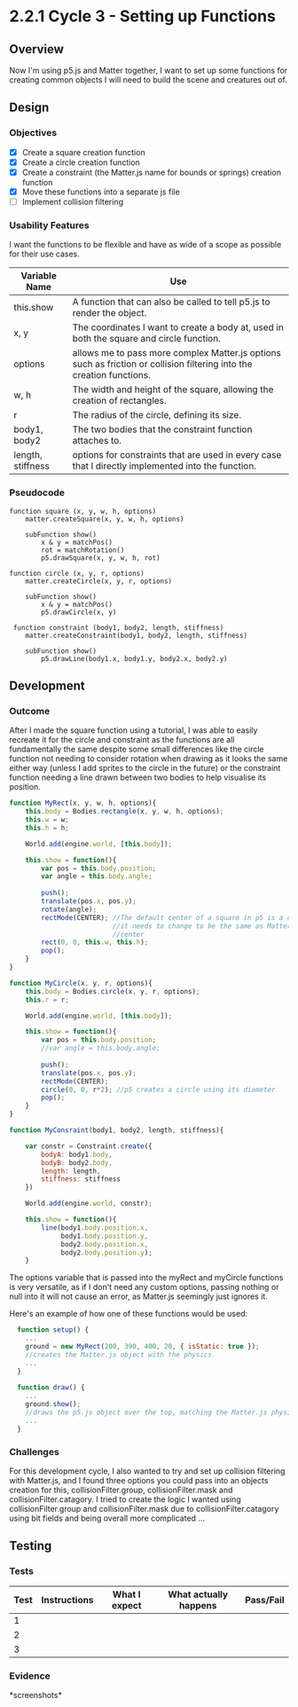 # 2.2.1 Cycle 3 - Setting up Functions

## Overview

Now I'm using p5.js and Matter together, I want to set up some functions for creating common objects I will need to build the scene and creatures out of.

## Design

### Objectives&#x20;

* [x] Create a square creation function
* [x] Create a circle creation function
* [x] Create a constraint (the Matter.js name for bounds or springs) creation function
* [x] Move these functions into a separate js file
* [ ] Implement collision filtering

### Usability Features

I want the functions to be flexible and have as wide of a scope as possible for their use cases.

| Variable Name     | Use                                                                                                                   |
| ----------------- | --------------------------------------------------------------------------------------------------------------------- |
| this.show         | A function that can also be called to tell p5.js to render the object.                                                |
| x, y              | The coordinates I want to create a body at, used in both the square and circle function.                              |
| options           | allows me to pass more complex Matter.js options such as friction or collision filtering into the creation functions. |
| w, h              | The width and height of the square, allowing the creation of rectangles.                                              |
| r                 | The radius of the circle, defining its size.                                                                          |
| body1, body2      | The two bodies that the constraint function attaches to.                                                              |
| length, stiffness | options for constraints that are used in every case that I directly implemented into the function.                    |

### Pseudocode

```
function square (x, y, w, h, options)
    matter.createSquare(x, y, w, h, options)
    
    subFunction show()
        x & y = matchPos()
        rot = matchRotation()
        p5.drawSquare(x, y, w, h, rot)
        
function circle (x, y, r, options)
    matter.createCircle(x, y, r, options)
    
    subFunction show()
        x & y = matchPos()
        p5.drawCircle(x, y)
 
 function constraint (body1, body2, length, stiffness)
    matter.createConstraint(body1, body2, length, stiffness)

    subFunction show()
        p5.drawLine(body1.x, body1.y, body2.x, body2.y)
```

## Development

### Outcome

After I made the square function using a tutorial, I was able to easily recreate it for the circle and constraint as the functions are all fundamentally the same despite some small differences like the circle function not needing to consider rotation when drawing as it looks the same either way (unless I add sprites to the circle in the future) or the constraint function needing a line drawn between two bodies to help visualise its position.

```javascript
function MyRect(x, y, w, h, options){
    this.body = Bodies.rectangle(x, y, w, h, options);
    this.w = w;
    this.h = h;

    World.add(engine.world, [this.body]);

    this.show = function(){
        var pos = this.body.position;
        var angle = this.body.angle;
        
        push();
        translate(pos.x, pos.y);
        rotate(angle);
        rectMode(CENTER); //The default center of a square in p5 is a corner, so
                          //it needs to change to be the same as Matter, in the
                          //center
        rect(0, 0, this.w, this.h);
        pop();
    }
}

function MyCircle(x, y, r, options){
    this.body = Bodies.circle(x, y, r, options);
    this.r = r;

    World.add(engine.world, [this.body]);

    this.show = function(){
        var pos = this.body.position;
        //var angle = this.body.angle;
        
        push();
        translate(pos.x, pos.y);
        rectMode(CENTER);
        circle(0, 0, r*2); //p5 creates a circle using its diameter
        pop();
    }
}

function MyConsraint(body1, body2, length, stiffness){

    var constr = Constraint.create({
        bodyA: body1.body,
        bodyB: body2.body,
        length: length,
        stiffness: stiffness
    })

    World.add(engine.world, constr);

    this.show = function(){
        line(body1.body.position.x, 
             body1.body.position.y, 
             body2.body.position.x, 
             body2.body.position.y);
    }
```

The options variable that is passed into the myRect and myCircle functions is very versatile, as if I don't need any custom options, passing nothing or null into it will not cause an error, as Matter.js seemingly just ignores it.

Here's an example of how one of these functions would be used:

```javascript
  function setup() {
    ...
    ground = new MyRect(200, 390, 400, 20, { isStatic: true });
    //creates the Matter.js object with the physics.
    ...
  }
  
  function draw() {
    ...
    ground.show();
    //draws the p5.js object over the top, matching the Matter.js physics object.
    ...
  }
```

### Challenges

For this development cycle, I also wanted to try and set up collision filtering with Matter.js, and I found three options you could pass into an objects creation for this, collisionFilter.group, collisionFilter.mask and collisionFilter.catagory. I tried to create the logic I wanted using collisionFilter.group and collisionFilter.mask due to collisionFilter.catagory using bit fields and being overall more complicated ...

## Testing

### Tests

| Test | Instructions | What I expect | What actually happens | Pass/Fail |
| ---- | ------------ | ------------- | --------------------- | --------- |
| 1    |              |               |                       |           |
| 2    |              |               |                       |           |
| 3    |              |               |                       |           |

### Evidence

\*screenshots\*
